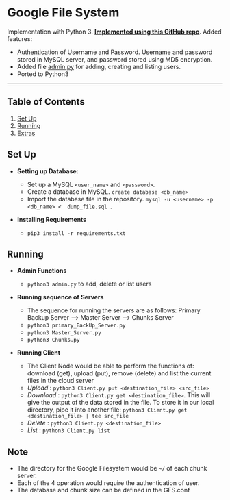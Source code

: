 # Google File System

Implementation with Python 3. [**Implemented using this GitHub repo**](https://github.com/Bereket-G/Google-File-System-Implementation-with-Python). Added features:
* Authentication of Username and Password. Username and password stored in MySQL server, and password stored using MD5 encryption.
* Added file [admin.py](https://github.com/rhitayu2/GFS_Implement/blob/main/admin.py) for adding, creating and listing users.
* Ported to Python3
 ***

## Table of Contents
1. [Set Up](#set-up)
2. [Running](#running)
3. [Extras](#note)

## Set Up

* **Setting up Database:**
    * Set up a MySQL `<user_name>` and `<password>`.
    * Create a database in MySQL. `create database <db_name>`
    * Import the database file in the repository.  `mysql -u <username> -p <db_name> <  dump_file.sql `.

* **Installing Requirements**
    * `pip3 install -r requirements.txt`

## Running

* **Admin Functions**
    * `python3 admin.py` to add, delete or list users

* **Running sequence of Servers**
  * The sequence for running the servers are as follows: Primary Backup Server --> Master Server --> Chunks Server
  * `python3 primary_BackUp_Server.py`
  * `python3 Master_Server.py`
  * `python3 Chunks.py`

* **Running Client**
    * The Client Node would be able to perform the functions of: download (get), upload (put), remove (delete) and list the current files in the cloud server
    * *Upload* : `python3 Client.py put <destination_file> <src_file>`
    * *Download* : `python3 Client.py get <destination_file>`. This will give the output of the data stored in the file. To store it in our local directory, pipe it into another file:
    `python3 Client.py get <destination_file> | tee src_file`
    * *Delete* : `python3 Client.py <destination_file>`
    * *List* : `python3 Client.py list`

## Note
* The directory for the Google Filesystem would be `~/` of each chunk server.
* Each of the 4 operation would require the authentication of user.
* The database and chunk size can be defined in the GFS.conf
